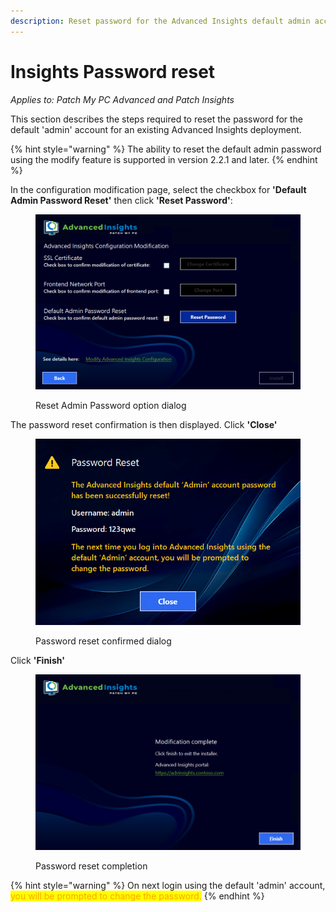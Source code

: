 ```yaml
---
description: Reset password for the Advanced Insights default admin account.
---
```


# Insights Password reset

_Applies to: Patch My PC Advanced and Patch Insights_

This section describes the steps required to reset the password for the default 'admin' account for an existing Advanced Insights deployment.

{% hint style="warning" %}
The ability to reset the default admin password using the modify feature is supported in version 2.2.1 and later.
{% endhint %}

In the configuration modification page, select the checkbox for **'Default Admin Password Reset'** then click **'Reset Password'**:

<figure><img src="../../_images/gitbook/image (1661).png" alt=""><figcaption><p>Reset Admin Password option dialog</p></figcaption></figure>

The password reset confirmation is then displayed. Click **'Close'**

<figure><img src="../../_images/gitbook/image (1662).png" alt=""><figcaption><p>Password reset confirmed dialog</p></figcaption></figure>

Click **'Finish'**

<figure><img src="../../_images/gitbook/image (1663).png" alt=""><figcaption><p>Password reset completion</p></figcaption></figure>

{% hint style="warning" %}
On next login using the default 'admin' account, <mark style="color:orange;">you will be prompted to change the password.</mark>
{% endhint %}
